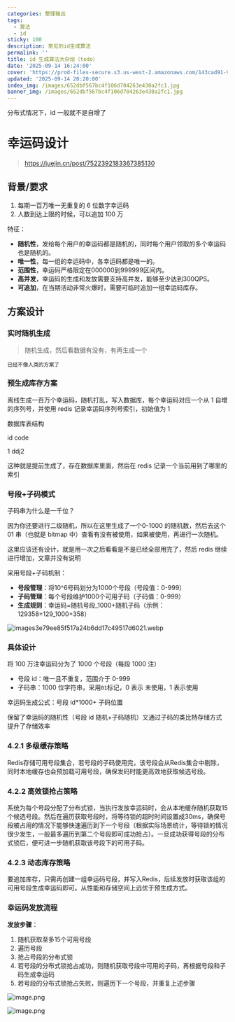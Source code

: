 ```yaml
---
categories: 整理输出
tags:
  - 算法
  - id
sticky: 100
description: 常见的id生成算法
permalink: ''
title: id 生成算法大杂烩（todo）
date: '2025-09-14 16:24:00'
cover: 'https://prod-files-secure.s3.us-west-2.amazonaws.com/143cad91-961b-48b0-82dc-78fbb6eb5abe/66bdab08-2c95-4215-a279-9a664fd9f37b/wallhaven-85lly2.jpg?X-Amz-Algorithm=AWS4-HMAC-SHA256&X-Amz-Content-Sha256=UNSIGNED-PAYLOAD&X-Amz-Credential=ASIAZI2LB4666D2JGT7N%2F20250918%2Fus-west-2%2Fs3%2Faws4_request&X-Amz-Date=20250918T210048Z&X-Amz-Expires=3600&X-Amz-Security-Token=IQoJb3JpZ2luX2VjEEkaCXVzLXdlc3QtMiJHMEUCIBvsszpZwN%2FUnOO7GNh6E0kUX4z0lVRcjno6pPntUHeTAiEAxerPwODFDXM%2FwJBH2lxd1rpLlSzNaSEiy7Lz0QTj70IqiAQIwv%2F%2F%2F%2F%2F%2F%2F%2F%2F%2FARAAGgw2Mzc0MjMxODM4MDUiDGj8hE40QBlA9lEvZSrcA9iBw93jqfjRByiSopqDUX6zrr51ShscgnWRZQB94TSy4NRUcCdkATj1AQoxZAU4SKbVAw3jREYzGc4t7ObGrvQ6gtA84Do3qXwIRqRmOAx44T82mbvkBpy9%2BrCc274L2VriZ%2FKhjGCcqvPW5BrHgaQm%2FsEIThRSoQCsH4CX8hdzV41t%2FW%2BtAl7t70qMS0gMjD1X7FsiPgPlEtefePrUl5f%2FydlAabP7xiQKTvVIafA3ym%2BL1CTnFgzrKEV%2BXk%2BdDgTgsjbIHWIRcs3lCqrSekerVYYjCWhrHP8fHAoG03GRN9c4ovhn%2FBDLkxGqaEbVJtkEW074Fi%2BQgR6NAV6DjUP3LAglJV2WPgGRiGWlAz53XgGo8NOFwCkvPGxsuw%2BukS1IX6gVzcAHHdsOV3ez7dnvbIaVPJJi2GnXsHCqZaIm9NOZVAv6vf0quCGl7miZPcA6rbyrA6OYTUXtT3uu0Anrl9cllM%2FACxQAg32KxGQD%2F4Cd6j7t%2FkjOQzhGhG6KdrR6fsOB6ewE5huNrRis7kHVvznQprT7W3g1c1H1xpqsscNFzAiajxBFQHsP3jF7rYW57T0ZvgSfvTf3hKSYM%2BDaBYSxrQCOLtLiWF7k4WK2zfMqe%2FIAhkmw0TUTMIn2sMYGOqUBbUd%2Bg3OO9X6%2Fa6jEFpqMFeue6XQfOqGjmCzEFghocLWni1gvYnDAeg4%2FOPS1Hqw0A%2FcXGUAlSnIa37NNpbn56xTfqgsAECyg0Tv7USFni8L1%2FDpjzN%2FIMsJYqGc5%2BWt%2BRLJYTfubW9C1HmKv4YvYCsrV9AL1bvUzTlExYeulssRf4r9gkHmIYhPULwKMVzwL%2FOFuZERQZptgbI93jYhed3mljg%2Fk&X-Amz-Signature=aab4e2869e1d2b723076f523a73fb8f45cda195ed9af4bbe07b65c6c0ac1c0bf&X-Amz-SignedHeaders=host&x-amz-checksum-mode=ENABLED&x-id=GetObject'
updated: '2025-09-14 20:20:00'
index_img: /images/652dbf567bc4f106d704263e430a2fc1.jpg
banner_img: /images/652dbf567bc4f106d704263e430a2fc1.jpg
---
```


分布式情况下，id 一般就不是自增了


# 幸运码设计

> https://juejin.cn/post/7522392183367385130

## 背景/要求

1. 每期一百万唯一无重复的 6 位数字幸运码
2. 人数到达上限的时候，可以追加 100 万

特征：

- **随机性**，发给每个用户的幸运码都是随机的，同时每个用户领取的多个幸运码也是随机的。
- **唯一性**，每一组的幸运码中，各幸运码都是唯一的。
- **范围性**，幸运码严格限定在000000到999999区间内。
- **高并发**，幸运码的生成和发放需要支持高并发，能够至少达到300QPS。
- **可追加**，在当期活动非常火爆时，需要可临时追加一组幸运码库存。

## 方案设计


### 实时随机生成

> 随机生成，然后看数据有没有，有再生成一个

`已经不像人类的方案了`


### 预生成库存方案


离线生成一百万个幸运码，随机打乱，写入数据库，每个幸运码对应一个从 1 自增的序列号，并使用 redis 记录幸运码序列号索引，初始值为 1


数据库表结构


id code


1 ddj2


这种就是提前生成了，存在数据库里面，然后在 redis 记录一个当前用到了哪里的索引


### 号段+子码模式


子码串为什么是一千位？


因为你还要进行二级随机，所以在这里生成了一个0-1000 的随机数，然后去这个 01 串（也就是 bitmap 中）查看有没有被使用，如果被使用，再进行一次随机。


这里应该还有设计，就是用一次之后看看是不是已经全部用完了，然后 redis 继续进行增加，文章并没有说明


采用号段+子码机制：

- **号段管理**：将10^6号码划分为1000个号段（号段值：0-999）
- **子码管理**：每个号段维护1000个可用子码（子码值：0-999）
- **生成规则**：幸运码=随机号段_1000+随机子码（示例：129358=129_1000+358）

![images3e79ee85f517a24b6dd17c49517d6021.webp](/images/00898df9e2516fa4f0f181649bb7126d.webp)


### 具体设计


将 100 万注幸运码分为了 1000 个号段（每段 1000 注）

- 号段 id：唯一且不重复，范围介于 0-999
- 子码串：1000 位字符串，采用`01`标记，0 表示 未使用，1 表示使用

幸运码生成公式：号段 id*1000+ 子码位置


保留了幸运码的随机性（号段 id 随机+子码随机）又通过子码的类比特存储方式提升了存储效率


### 4.2.1 多级缓存策略


Redis存储可用号段集合，若号段的子码使用完，该号段会从Redis集合中剔除，同时本地缓存也会预加载可用号段，确保发码时能更高效地获取候选号段。


### 4.2.2 高效锁抢占策略


系统为每个号段分配了分布式锁，当执行发放幸运码时，会从本地缓存随机获取15个候选号段。然后在遍历获取号段时，将等待锁的超时时间设置成30ms，确保号段被占用的情况下能够快速遍历到下一个号段（根据实际场景统计，等待锁的情况很少发生，一般最多遍历到第二个号段即可成功抢占）。一旦成功获得号段的分布式锁后，便可进一步随机获取该号段下的可用子码。


### 4.2.3 动态库存策略


要追加库存，只需再创建一组幸运码号段，并写入Redis，后续发放时获取该组的可用号段生成幸运码即可。从性能和存储空间上远优于预生成方式。


### 幸运码发放流程


**发放步骤**：

1. 随机获取至多15个可用号段
2. 遍历号段
3. 抢占号段的分布式锁
4. 若号段的分布式锁抢占成功，则随机获取号段中可用的子码，再根据号段和子码生成幸运码
5. 若号段的分布式锁抢占失败，则遍历下一个号段，并重复上述步骤

![image.png](/images/035399511e7a9d2be97ad9c7b0b1c6d7.png)


![image.png](/images/26032740c6d1a88a70a626c31b95f6fc.png)

